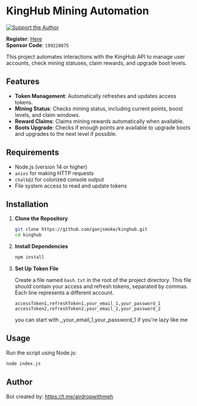 
# KingHub Mining Automation

[![Support the Author](https://img.shields.io/badge/Support-Author-blue)](https://t.me/KingHubSuperApp_Bot/GoApp?startapp=682870229)

**Register**: [Here](https://t.me/KingHubSuperApp_Bot/GoApp?startapp=682870229)  
**Sponsor Code**: `199228075`

This project automates interactions with the KingHub API to manage user accounts, check mining statuses, claim rewards, and upgrade boot levels.

## Features

- **Token Management**: Automatically refreshes and updates access tokens.
- **Mining Status**: Checks mining status, including current points, boost levels, and claim windows.
- **Reward Claims**: Claims mining rewards automatically when available.
- **Boots Upgrade**: Checks if enough points are available to upgrade boots and upgrades to the next level if possible.

## Requirements

- Node.js (version 14 or higher)
- `axios` for making HTTP requests
- `chalk@2` for colorized console output
- File system access to read and update tokens

## Installation

1. **Clone the Repository**
   ```bash
   git clone https://github.com/ganjsmoke/kinghub.git
   cd kinghub
   ```

2. **Install Dependencies**
   ```bash
   npm install
   ```

3. **Set Up Token File**

   Create a file named `hash.txt` in the root of the project directory. This file should contain your access and refresh tokens, separated by commas. Each line represents a different account.

   ```
   accessToken1,refreshToken1,your_email_1,your_password_1
   accessToken2,refreshToken2,your_email_2,your_password_2
   ```

   you can start with ,,your_email_1,your_password_1 if you're lazy like me

## Usage

Run the script using Node.js:

```bash
node index.js
```

## Author

Bot created by: https://t.me/airdropwithmeh
